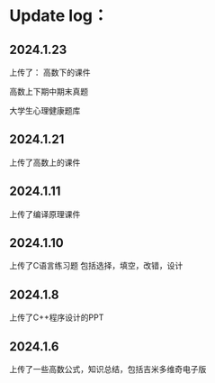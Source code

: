 


# **Update log：**

## 2024.1.23
上传了：
高数下的课件  

高数上下期中期末真题

大学生心理健康题库

## 2024.1.21
上传了高数上的课件

## 2024.1.11
上传了编译原理课件

## 2024.1.10
上传了C语言练习题
包括选择，填空，改错，设计

## 2024.1.8
上传了C++程序设计的PPT

## 2024.1.6 
上传了一些高数公式，知识总结，包括吉米多维奇电子版
